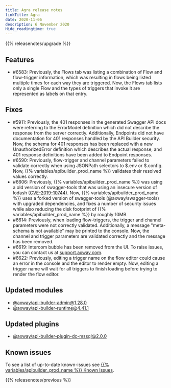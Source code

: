 ```yaml
---
title: Agra release notes
linkTitle: Agra
date: 2020-11-06
description: 6 November 2020
Hide_readingtime: true
---
```


{{% releasenotes/upgrade %}}

## Features

* #6583: Previously, the Flows tab was listing a combination of Flow and flow-trigger information, which was resulting in flows being listed multiple times for each way they are triggered. Now, the Flows tab lists only a single Flow and the types of triggers that invoke it are represented as labels on that entry.

## Fixes

* #5911: Previously, the 401 responses in the generated Swagger API docs were referring to the ErrorModel definition which did not describe the response from the server correctly. Additionally, Endpoints did not have documentation for 401 responses handled by the API Builder security. Now, the schema for 401 responses has been replaced with a new UnauthorizedError definition which describes the actual response, and 401 response definitions have been added to Endpoint responses.
* #6590: Previously, flow-trigger and channel parameters failed to validate correctly when using JSONPath selectors to $.env or $.config. Now, {{% variables/apibuilder_prod_name %}} validates their resolved values correctly.
* #6606: Previously, {{% variables/apibuilder_prod_name %}} was using a old version of swagger-tools that was using an insecure version of lodash ([CVE-2019-10744](https://nvd.nist.gov/vuln/detail/CVE-2019-10744)). Now, {{% variables/apibuilder_prod_name %}} uses a forked version of swagger-tools (@axway/swagger-tools) with upgraded dependencies, and fixes a number of security issues while also reducing the disk footprint of {{% variables/apibuilder_prod_name %}} by roughly 10MB.
* #6614: Previously, when loading flow-triggers, the trigger and channel parameters were not correctly validated. Additionally, a message "meta-schema is not available" may be printed to the console. Now, the channel and trigger parameters are validated correctly and the message has been removed.
* #6619: Intercom bubble has been removed from the UI. To raise issues, you can contact us at [support.axway.com](https://support.axway.com/).
* #6622: Previously, editing a trigger name on the flow editor could cause an error in the console and the editor to render empty. Now, editing a trigger name will wait for all triggers to finish loading before trying to render the flow editor.

## Updated modules

* [@axway/api-builder-admin@1.28.0](https://www.npmjs.com/package/@axway/api-builder-admin/v/1.28.0)
* [@axway/api-builder-runtime@4.41.1](https://www.npmjs.com/package/@axway/api-builder-runtime/v/4.41.1)

## Updated plugins

* [@axway/api-builder-plugin-dc-mssql@2.0.0](https://www.npmjs.com/package/@axway/api-builder-plugin-dc-mssql/v/2.0.0)

## Known issues

To see a list of up-to-date known-issues see [{{% variables/apibuilder_prod_name %}} Known Issues](/docs/known_issues).

{{% releasenotes/previous %}}
